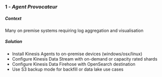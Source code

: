 ### 1 - _Agent Provocateur_

##### _Context_

Many on premise systems requiring log aggregation and visualisation

##### _Solution_

-   Install Kinesis Agents to on-premise devices (windows/osx/linux)
-   Configure Kinesis Data Stream with on-demand or capacity rated shards
-   Configure Kinesis Data Firehose with OpenSearch destination
-   Use S3 backup mode for backfill or data lake use cases
